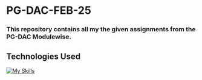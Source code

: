 # PG-DAC-FEB-25

### This repository contains all my the given assignments from the **PG-DAC** Modulewise.

## Technologies Used

[![My Skills](https://skillicons.dev/icons?i=linux,java,mysql,mongodb,vscode,html,css,js)](https://skillicons.dev)
